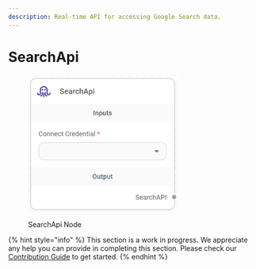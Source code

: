 ```yaml
---
description: Real-time API for accessing Google Search data.
---
```


# SearchApi

<figure><img src="../../../.gitbook/assets/image--9---1---1---1---1-.png" alt="" width="304"><figcaption><p>SearchApi Node</p></figcaption></figure>

{% hint style="info" %}
This section is a work in progress. We appreciate any help you can provide in completing this section. Please check our [Contribution Guide](../../../contributing/) to get started.
{% endhint %}
